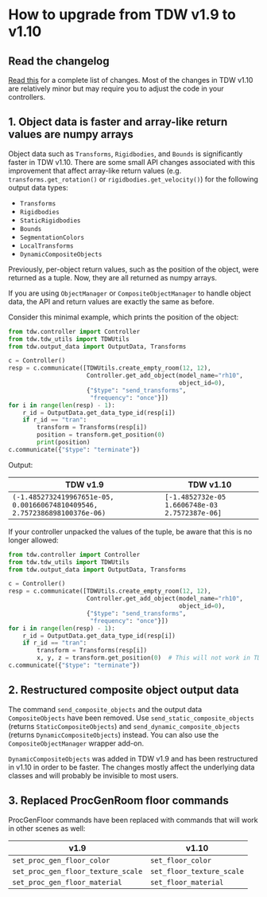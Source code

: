 # How to upgrade from TDW v1.9 to v1.10

## Read the changelog

[Read this](../Changelog.md) for a complete list of changes. Most of the changes in TDW v1.10 are relatively minor but may require you to adjust the code in your controllers.

## 1. Object data is faster and array-like return values are numpy arrays

Object data such as `Transforms`, `Rigidbodies`, and `Bounds` is significantly faster in TDW v1.10. There are some small API changes associated with this improvement that affect array-like return values (e.g. `transforms.get_rotation()` or `rigidbodies.get_velocity()`) for the following output data types:

- `Transforms`
- `Rigidbodies`
- `StaticRigidbodies`
- `Bounds`
- `SegmentationColors` 
- `LocalTransforms`
- `DynamicCompositeObjects`

Previously, per-object return values, such as the position of the object, were returned as a tuple. Now, they are all returned as numpy arrays.

If you are using `ObjectManager` or `CompositeObjectManager` to handle object data, the API and return values are exactly the same as before.

Consider this minimal example, which prints the position of the object:

```python
from tdw.controller import Controller
from tdw.tdw_utils import TDWUtils
from tdw.output_data import OutputData, Transforms

c = Controller()
resp = c.communicate([TDWUtils.create_empty_room(12, 12),
                      Controller.get_add_object(model_name="rh10",
                                                object_id=0),
                      {"$type": "send_transforms",
                       "frequency": "once"}])
for i in range(len(resp) - 1):
    r_id = OutputData.get_data_type_id(resp[i])
    if r_id == "tran":
        transform = Transforms(resp[i])
        position = transform.get_position(0)
        print(position)
c.communicate({"$type": "terminate"})
```

Output:

| TDW v1.9                                                     | TDW v1.10                                        |
| ------------------------------------------------------------ | ------------------------------------------------ |
| `(-1.4852732419967651e-05, 0.001660674810409546, 2.7572386898100376e-06)` | `[-1.4852732e-05  1.6606748e-03  2.7572387e-06]` |

If your controller unpacked the values of the tuple, be aware that this is no longer allowed:

```python
from tdw.controller import Controller
from tdw.tdw_utils import TDWUtils
from tdw.output_data import OutputData, Transforms

c = Controller()
resp = c.communicate([TDWUtils.create_empty_room(12, 12),
                      Controller.get_add_object(model_name="rh10",
                                                object_id=0),
                      {"$type": "send_transforms",
                       "frequency": "once"}])
for i in range(len(resp) - 1):
    r_id = OutputData.get_data_type_id(resp[i])
    if r_id == "tran":
        transform = Transforms(resp[i])
        x, y, z = transform.get_position(0)  # This will not work in TDW v1.10
c.communicate({"$type": "terminate"})
```

## 2. Restructured composite object output data

The command `send_composite_objects` and the output data `CompositeObjects` have been removed. Use `send_static_composite_objects` (returns `StaticCompositeObjects`) and `send_dynamic_composite_objects` (returns `DynamicCompositeObjects`) instead. You can also use the `CompositeObjectManager` wrapper add-on.

`DynamicCompositeObjects` was added in TDW v1.9 and has been restructured in v1.10 in order to be faster. The changes mostly affect the underlying data classes and will probably be invisible to most users.

## 3. Replaced ProcGenRoom floor commands

ProcGenFloor commands have been replaced with commands  that will work in other scenes as well:

| v1.9                               | v1.10                     |
| ---------------------------------- | ------------------------- |
| `set_proc_gen_floor_color`         | `set_floor_color`         |
| `set_proc_gen_floor_texture_scale` | `set_floor_texture_scale` |
| `set_proc_gen_floor_material`      | `set_floor_material`      |

